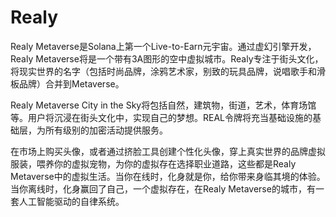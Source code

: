 # Realy

Realy Metaverse是Solana上第一个Live-to-Earn元宇宙。通过虚幻引擎开发，Realy Metaverse将是一个带有3A图形的空中虚拟城市。Realy专注于街头文化，将现实世界的名字（包括时尚品牌，涂鸦艺术家，别致的玩具品牌，说唱歌手和滑板品牌）合并到Metaverse。

Realy Metaverse City in the Sky将包括自然，建筑物，街道，艺术，体育场馆等。用户将沉浸在街头文化中，实现自己的梦想。REAL令牌将充当基础设施的基础层，为所有级别的加密活动提供服务。

在市场上购买头像，或者通过挤脸工具创建个性化头像，穿上真实世界的品牌虚拟服装，喂养你的虚拟宠物，为你的虚拟存在选择职业道路，这些都是Realy Metaverse中的虚拟生活。当你在线时，化身就是你，给你带来身临其境的体验。当你离线时，化身赢回了自己，一个虚拟存在，在Realy Metaverse的城市，有一套人工智能驱动的自律系统。
